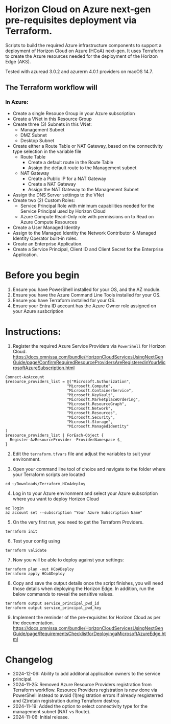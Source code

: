 # Horizon Cloud on Azure next-gen pre-requisites deployment via Terraform.
Scripts to build the required Azure infrastructure components to support a deployment of Horizon Cloud on Azure (HCoA) next-gen. It uses Terraform to create the Azure resources needed for the deployment of the Horizon Edge (AKS).

Tested with azuread 3.0.2 and azurerm 4.0.1 providers on macOS 14.7.

## The Terraform workflow will
### In Azure:
- Create a single Resouce Group in your Azure subscription
- Create a VNet in this Resource Group
- Create three (3) Subnets in this VNet:
  - Management Subnet
  - DMZ Subnet
  - Desktop Subnet
- Create either a Route Table or NAT Gateway, based on the connectivity type selection in the variable file
  - Route Table
    - Create a default route in the Route Table
    - Assign the default route to the Management subnet
  - NAT Gateway
    - Create a Public IP for a NAT Gateway
    - Create a NAT Gateway
    - Assign the NAT Gateway to the Management Subnet
- Assign the DNS Server settings to the VNet
- Create two (2) Custom Roles:
  - Service Principal Role with minimum capabilities needed for the Service Principal used by Horizon Cloud
  - Azure Compute Read-Only role with permissions on to Read on Azure Compute Resources
- Create a User Managed Identity
- Assign to the Managed Identity the Network Contributor & Managed Identity Operator built-in roles.
- Create an Enterprise Application.
- Create a Service Principal, Client ID and Client Secret for the Enterprise Application.

# Before you begin
1. Ensure you have PowerShell installed for your OS, and the AZ module.
2. Ensure you have the Azure Command Line Tools installed for your OS.
3. Ensure you have Terraform installed for your OS.
4. Ensure your Entra ID account has the Azure Owner role assigned on your Azure susbcription

# Instructions:
1. Register the required Azure Service Providers via `PowerShell` for Horizon Cloud.
https://docs.omnissa.com/bundle/HorizonCloudServicesUsingNextGenGuide/page/ConfirmRequiredResourceProvidersAreRegisteredinYourMicrosoftAzureSubscription.html
```
Connect-AzAccount
$resource_providers_list = @("Microsoft.Authorization",
                           "Microsoft.Compute",
                           "Microsoft.ContainerService",
                           "Microsoft.KeyVault",
                           "Microsoft.MarketplaceOrdering",
                           "Microsoft.ResourceGraph",
                           "Microsoft.Network",
                           "Microsoft.Resources",
                           "Microsoft.Security",
                           "Microsoft.Storage",
                           "Microsoft.ManagedIdentity"
)
$resource_providers_list | ForEach-Object {
  Register-AzResourceProvider -ProviderNamespace $_
}
```

2. Edit the `terraform.tfvars` file and adjust the variables to suit your environment.

3. Open your command line tool of choice and navigate to the folder where your Terraform scripts are located
```
cd ~/Downloads/Terraform_HCoAdeploy
```

4. Log in to your Azure environment and select your Azure subscription where you want to deploy Horizon Cloud
```
az login
az account set --subscription "Your Azure Subscription Name"
```

5. On the very first run, you need to get the Terraform Providers.
```
terraform init
```

6. Test your config using
```
terraform validate
```

7. Now you will be able to deploy against your settings:
```
terraform plan -out HCoADeploy
terraform apply HCoADeploy
```

8. Copy and save the output details once the script finishes, you will need those details when deploying the Horizon Edge. In addition, run the below commands to reveal the sensitive values.
```
terraform output service_principal_pwd_id
terraform output service_principal_pwd_key
```

9. Implement the reminder of the pre-requisites for Horizon Cloud as per the documentation.
https://docs.omnissa.com/bundle/HorizonCloudServicesUsingNextGenGuide/page/RequirementsChecklistforDeployingaMicrosoftAzureEdge.html

# Changelog
- 2024-12-06: Ability to add additonal application owners to the service principal.
- 2024-11-25: Removed Azure Resource Providers registration from Terraform workflow. Resource Providers registration is now done via PowerShell instead to avoid (1)registration errors if already resgisterred and (2)retain registration during Terraform destroy.
- 2024-11-19: Added the option to select connectivity type for the management subnet (NAT vs Route).
- 2024-11-06: Initial release.
